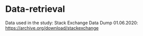 # Data-retrieval

Data used in the study: 
Stack Exchange Data Dump 01.06.2020: https://archive.org/download/stackexchange
